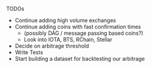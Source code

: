 TODOs
- Continue adding high volume exchanges
- Continue adding coins with fast confirmation times 
  - (possibly DAG / message passing based coins?)
  - Look into IOTA, BTS, RChain, Stellar
- Decide on arbitrage threshold
- Write Tests
- Start building a dataset for backtesting our arbitrage
